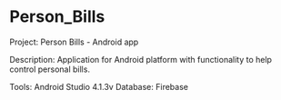 # Person_Bills
Project: Person Bills - Android app

Description: Application for Android platform with functionality to help control personal bills.

Tools: Android Studio 4.1.3v
Database: Firebase
